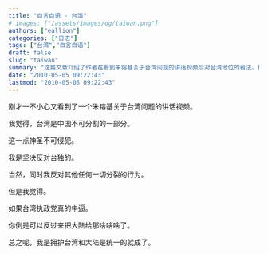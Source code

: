 ```yaml
---
title: "自言自语 - 台湾"
# images: ["/assets/images/og/taiwan.png"]
authors: ["eallion"]
categories: ["日志"]
tags: ["台湾","自言自语"]
draft: false
slug: "taiwan"
summary: "这篇文章介绍了作者在看到朱镕基关于台湾问题的讲话视频后对台湾地位的看法。作者坚信台湾是中国不可分割的一部分，反对任何分裂行为，包括台独。作者表示如果台湾执政党有能力，大陆也可以归台湾管。总之，作者支持台湾和大陆统一。"
date: "2010-05-05 09:22:43"
lastmod: "2010-05-05 09:22:43"
---
```


刚才一不小心又看到了一个朱镕基关于台湾问题的讲话视频。

我觉得，台湾是中国不可分割的一部分。

这一点神圣不可侵犯。

我是坚决反对台独的。

当然，同时我反对其他任何一切分裂的行为。

但是我觉得。

如果台湾执政党真的牛逼。

你倒是可以反过来把大陆给那啥啥啥了。

总之呢，我是拥护台湾和大陆是统一的就成了。
